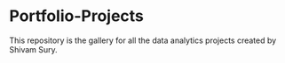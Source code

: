 # Portfolio-Projects
This repository is the gallery for all the data analytics projects created by Shivam Sury.
